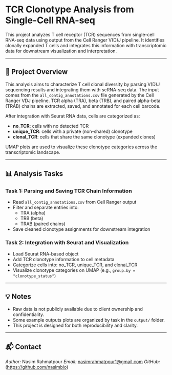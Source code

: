 # TCR Clonotype Analysis from Single-Cell RNA-seq

This project analyzes T cell receptor (TCR) sequences from single-cell RNA-seq data using output from the Cell Ranger V(D)J pipeline. It identifies clonally expanded T cells and integrates this information with transcriptomic data for downstream visualization and interpretation.

---

## 📘 Project Overview

This analysis aims to characterize T cell clonal diversity by parsing V(D)J sequencing results and integrating them with scRNA-seq data. The input comes from the `all_contig_annotations.csv` file generated by the Cell Ranger VDJ pipeline. TCR alpha (TRA), beta (TRB), and paired alpha-beta (TRAB) chains are extracted, saved, and annotated for each cell barcode.

After integration with Seurat RNA data, cells are categorized as:
- **no_TCR**: cells with no detected TCR  
- **unique_TCR**: cells with a private (non-shared) clonotype  
- **clonal_TCR**: cells that share the same clonotype (expanded clones)

UMAP plots are used to visualize these clonotype categories across the transcriptomic landscape.

---

## 📊 Analysis Tasks

### **Task 1: Parsing and Saving TCR Chain Information**
- Read `all_contig_annotations.csv` from Cell Ranger output
- Filter and separate entries into:
  - TRA (alpha)
  - TRB (beta)
  - TRAB (paired chains)
- Save cleaned clonotype assignments for downstream integration

### **Task 2: Integration with Seurat and Visualization**
- Load Seurat RNA-based object
- Add TCR clonotype information to cell metadata
- Categorize cells into: no_TCR, unique_TCR, and clonal_TCR
- Visualize clonotype categories on UMAP (e.g., `group.by = "clonotype_status"`)

---

## 💡 Notes

- Raw data is not publicly available due to client ownership and confidentiality.
- Some example outputs plots are organized by task in the `output/` folder.
- This project is designed for both reproducibility and clarity.

---

## 📬 Contact

*Author:* Nasim Rahmatpour 
*Email:* nasimrahmatpour1@gmail.com 
*GitHub:* (https://github.com/nasimbio)
